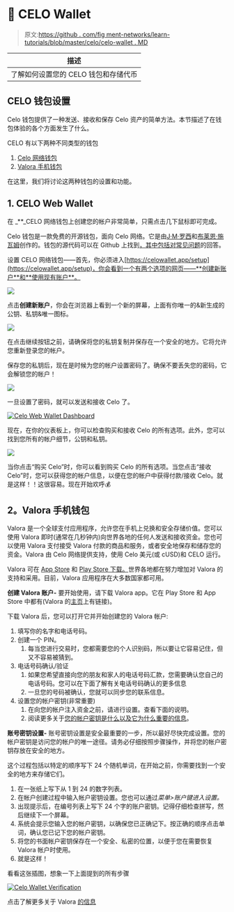 # 💼 CELO Wallet

> 原文:[https://github . com/fig ment-networks/learn-tutorials/blob/master/celo/celo-wallet . MD](https://github.com/figment-networks/learn-tutorials/blob/master/celo/celo-wallet.md)

| 描述 |
| --- |
| 了解如何设置您的 CELO 钱包和存储代币 |

## **CELO 钱包设置**

Celo 钱包提供了一种发送、接收和保存 Celo 资产的简单方法。本节描述了在钱包体验的各个方面发生了什么。

CELO 有以下两种不同类型的钱包

1.  [Celo 网络钱包](https://celowallet.app/)
2.  [Valora 手机钱包](https://valoraapp.com/)

在这里，我们将讨论这两种钱包的设置和功能。

## **1\. CELO Web Wallet**

在 _**_CELO 网络钱包上创建您的帐户非常简单，只需点击几下鼠标即可完成。

Celo 钱包是一款免费的开源钱包，面向 Celo 网络。它是由[J·M·罗西](https://twitter.com/RossyWrote)和[布莱恩·施瓦姆](https://www.linkedin.com/in/brianschwalm/)创作的。钱包的源代码可以在 Github 上找到[，其中包括对](https://github.com/celo-tools/celo-web-wallet)[常见问题](https://github.com/celo-tools/celo-web-wallet/blob/master/FAQ.md)的回答。

设置 CELO 网络钱包——首先，你必须进入[https://celowallet.app/setup](https://celowallet.app/setup)，你会看到一个有两个选项的网页——**创建新账户**和**使用现有账户**。

![](img/7ee089c1c0347350fd314f9e498440c7.png)

点击**创建新账户**，你会在浏览器上看到一个新的屏幕，上面有你唯一的&新生成的公钥、私钥&唯一图标。

![](img/34fa3c1af0ff162acc36530b26b6ac3d.png)

在点击继续按钮之前，请确保将您的私钥复制并保存在一个安全的地方。它将允许您重新登录您的帐户。

保存您的私钥后，现在是时候为您的帐户设置密码了。确保不要丢失您的密码，它会解锁您的帐户！

![](img/bc55add13bb1b88299945f71c8dfc71b.png)

一旦设置了密码，就可以发送和接收 Celo 了。

[![Celo Web Wallet Dashboard](img/bcc991bfcdde489c33ee7ede68627ad4.png)](https://github.com/figment-networks/learn-tutorials/raw/master/assets/image%20%2819%29.png)

现在，在你的仪表板上，你可以检查购买和接收 Celo 的所有选项。此外，您可以找到您所有的帐户细节，公钥和私钥。

![](img/db21838304ca72cdda93954c8d87d3fa.png)

当你点击“购买 Celo”时，你可以看到购买 Celo 的所有选项。当您点击“接收 Celo”时，您可以获得您的帐户信息，以便在您的帐户中获得付款/接收 Celo。就是这样！！这很容易。现在开始欢呼<g-emoji class="g-emoji" alias="moneybag" fallback-src="https://github.githubassets.cimg/icons/emoji/unicode/1f4b0.png">💰</g-emoji>

## **2。Valora 手机钱包**

Valora 是一个全球支付应用程序，允许您在手机上兑换和安全存储价值。您可以使用 Valora 即时(通常在几秒钟内)向世界各地的任何人发送和接收资金。您也可以使用 Valora 支付接受 Valora 付款的商品和服务，或者安全地保存和储存您的资金。Valora 由 Celo 网络提供支持，使用 Celo 美元(或 cUSD)和 CELO 运行。

Valora 可在 [App Store](https://apps.apple.com/app/id1520414263) 和 [Play Store 下载。](https://play.google.com/store/apps/details?id=co.clabs.valora&hl=en_US&gl=US)世界各地都在努力增加对 Valora 的支持和采用。目前，Valora 应用程序在大多数国家都可用。

**创建 Valora 账户-** 要开始使用，请下载 Valora app。它在 Play Store 和 App Store 中都有(Valora 的[主页](https://valoraapp.com/)上有链接)。

下载 Valora 后，您可以打开它并开始创建您的 Valora 帐户:

1.  填写你的名字和电话号码。
2.  创建一个 PIN。
    1.  每当您进行交易时，您都需要您的个人识别码，所以要让它容易记住，但又不容易被猜到。
3.  电话号码确认/验证
    1.  如果您希望直接向您的朋友和家人的电话号码汇款，您需要确认您自己的电话号码。您可以在下面了解有关电话号码确认的更多信息
    2.  一旦您的号码被确认，您就可以同步您的联系信息。
4.  设置您的帐户密钥(非常重要)
    1.  在向您的帐户注入资金之前，请进行设置。查看下面的说明。
    2.  阅读更多关于[您的帐户密钥是什么以及它为什么重要的信息](https://valoraapp.com/support/account-key)。

**账号密钥设置-** 账号密钥设置是安全最重要的一步，所以最好尽快完成设置。您的帐户密钥是访问您的帐户的唯一途径。请务必仔细按照步骤操作，并将您的帐户密钥存放在安全的地方。

这个过程包括以特定的顺序写下 24 个随机单词，在开始之前，你需要找到一个安全的地方来存储它们。

1.  在一张纸上写下从 1 到 24 的数字列表。
2.  在帐户创建过程中输入帐户密钥设置。您也可以通过*菜单>账户键进入设置。*
3.  出现提示后，在编号列表上写下 24 个字的账户密钥。记得仔细检查拼写，然后继续下一个屏幕。
4.  系统会提示您输入您的帐户密钥，以确保您已正确记下。按正确的顺序点击单词，确认您已记下您的帐户密钥。
5.  将您的书面帐户密钥保存在一个安全、私密的位置，以便于您在需要恢复 Valora 帐户时使用。
6.  就是这样！

看看这张插图，想象一下上面提到的所有步骤

[![Celo Wallet Verification](img/c3c425762b65e28b850bc624e3125151.png)](https://github.com/figment-networks/learn-tutorials/raw/master/assets/5.gif)

点击了解更多关于 Valora [的信息](https://valoraapp.com/)